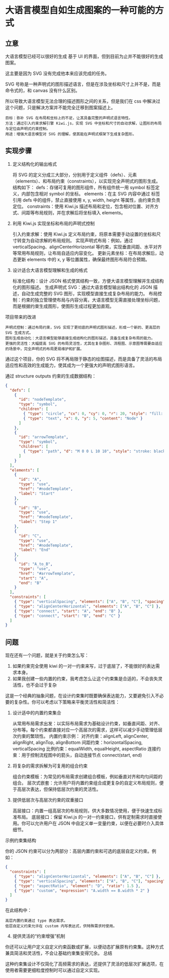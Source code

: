 
# 大语言模型自如生成图案的一种可能的方式

## 立意

大语言模型已经可以很好的生成 基于 UI 的界面，但到目前为止并不能很好的生成 图案。

这主要是因为 SVG 没有完成他本来应该完成的任务。

SVG 号称是一种声明式的图形描述语言，但是在涉及坐标和尺寸上并不是，而是命令式的，和 canvas 没有什么区别。

所以导致大语言模型无法合理的描述图形之间的关系，但是我们在 css 中解决过这个问题，只是解决方案并不能完全迁移到图案描述上。

    目标：弥补 SVG 在布局和坐标上的不足，让其具备完整的声明式语言特性。
    方法：通过引入约束求解引擎 Kiwi.js，实现 SVG 中坐标和尺寸的自动求解，让图形的布局与定位由声明式约束控制。
    用途：增强大语言模型对 SVG 的理解，使其能在声明式框架下生成复杂图形。

## 实现步骤

1. 定义结构化的输出格式

    将 SVG 的定义分成三大部分，分别用于定义组件（defs）、元素（elements）、和布局约束（constraints），以实现完全声明式的图形生成。
    结构如下：
        defs：存储可复用的图形组件，所有组件统一用 symbol 标签定义，内部包含相对 symbol 的坐标。
        elements：在主 SVG 内容中通过 <use> 标签引用 defs 中的组件，禁止直接使用 x, y, width, height 等属性，由约束负责定位。
        constraints：使用 Kiwi.js 描述布局和定位，包含相对位置、对齐方式、间距等布局规则，并在求解后将坐标填入 elements。

2. 利用 Kiwi.js 实现坐标和布局的声明式控制

    引入约束求解：使用 Kiwi.js 定义布局约束，将原本需要手动设置的坐标和尺寸转变为自动求解的布局规则。
    实现声明式布局：例如，通过 verticalSpacing、alignCenterHorizontal 等约束，实现垂直间距、水平对齐等常用布局规则，让布局自适应内容变化。
    更新元素坐标：在布局求解后，动态更新 elements 中的 x, y 等位置属性，确保最终图形布局符合预期。

3. 设计适合大语言模型理解和生成的格式

    标准化结构：设计 JSON 格式使其结构一致，方便大语言模型理解并生成结构化的图形描述。
    生成声明式 SVG：通过大语言模型输出结构化的 JSON 描述，自动生成完整的 SVG 图形，实现模型直接生成复杂布局的能力。
    布局控制：约束的独立管理使布局与内容分离，大语言模型无需直接处理坐标问题，而是根据约束生成图形，使图形生成过程更加直观。

项目带来的改进

    声明式控制：通过布局约束，SVG 实现了更彻底的声明式图形描述，形成一个新的、更高层的 SVG 生成方式。
    图形生成自动化：大语言模型能够直接生成结构化的图形描述，具备生成复杂布局的能力。
    更强的灵活性：大幅提高 SVG 的布局灵活性，尤其在复杂图形、流程图、示意图等需要自适应的场景中，完全声明式的布局更易维护和扩展。

通过这个项目，你的 SVG 将不再局限于静态的绘图描述，而是具备了灵活的布局适应性和高效的生成能力，使其成为一个更强大的声明式图形语言。

通过 structure outputs 约束的生成数据结构：

```json
{
  "defs": [
    {
      "id": "nodeTemplate",
      "type": "symbol",
      "children": [
        { "type": "circle", "cx": 0, "cy": 0, "r": 20, "style": "fill: blue;" },
        { "type": "text", "x": 0, "y": 5, "content": "Node" }
      ]
    },
    {
      "id": "arrowTemplate",
      "type": "symbol",
      "children": [
        { "type": "path", "d": "M 0 0 L 10 10", "style": "stroke: black; fill: none;" }
      ]
    }
  ],
  "elements": [
    {
      "id": "A",
      "type": "use",
      "href": "#nodeTemplate",
      "label": "Start"
    },
    {
      "id": "B",
      "type": "use",
      "href": "#nodeTemplate",
      "label": "Step 1"
    },
    {
      "id": "C",
      "type": "use",
      "href": "#nodeTemplate",
      "label": "End"
    },
    {
      "id": "A_to_B",
      "type": "use",
      "href": "#arrowTemplate",
      "start": "A",
      "end": "B"
    }
  ],
  "constraints": [
    { "type": "verticalSpacing", "elements": ["A", "B", "C"], "spacing": 100 },
    { "type": "alignCenterHorizontal", "elements": ["A", "B", "C"] },
    { "type": "connect", "start": "A", "end": "B" },
    { "type": "connect", "start": "B", "end": "C" }
  ]
}
```

## 问题

现在还有一个问题，就是关于约束怎么写：

1. 如果约束完全使用 kiwi 的一对一约束来写，过于底层了，不能很好的表达需求本身。
2. 如果我创建一些内置的约束，我考虑怎么让这个约束集是合适的，不会丧失灵活性，也不会过于复杂

这是一个经典的抽象问题，在设计约束集时既要确保表达能力，又要避免引入不必要的复杂性。你可以考虑以下策略来平衡灵活性和简洁性：

1. 设计适中的内置约束集合

    从常用布局需求出发：以实际布局需求为基础设计约束，如垂直间距、对齐、分布等。每个约束都直接对应一个高层次的需求，这样可以减少手动管理低层次约束的繁琐性。
    内置约束示例：
        对齐约束：alignLeft, alignCenter, alignRight, alignTop, alignBottom
        间距约束：horizontalSpacing, verticalSpacing
        比例约束：equalWidth, equalHeight, aspectRatio
        连接约束：用于控制流程图中的箭头，自动连接节点 connect(start, end)

2. 将复杂的需求拆解为可复用的组合约束

    组合约束模板：为常见的布局需求创建组合模板，例如垂直对齐和均匀间距的组合。
    层次式嵌套：允许用户将内置约束组合成更复杂的自定义布局规则，便于高层次表达，但保持低层次约束的灵活性。

3. 提供低层次与高层次约束的双重接口

    高层接口：内置一组高层次的布局规则，供大多数情况使用，便于快速生成标准布局。
    底层接口：保留 Kiwi.js 的一对一约束接口，供有定制需求时直接使用。你可以允许用户在 JSON 中自定义单一变量约束，以便在必要时介入具体细节。

示例约束集结构

你的 JSON 约束可以分为两部分：高层内置约束和可选的底层自定义约束。例如：

```json
{
  "constraints": [
    { "type": "alignCenterHorizontal", "elements": ["A", "B", "C"] },
    { "type": "verticalSpacing", "elements": ["A", "B", "C"], "spacing": 100 },
    { "type": "aspectRatio", "element": "D", "ratio": 1.5 },
    { "type": "custom", "expression": "A.width == B.width * 2" }
  ]
}
```

在此结构中：

    高层内置约束通过 type 表达需求。
    低层自定义约束允许在 custom 内写表达式，供特殊需求时使用。

4. 提供灵活的“约束增强”机制

你还可以让用户定义自定义约束函数或扩展，以便动态扩展原有约束集。这种方式兼具简洁和灵活性，不会让基础约束集变得冗余。
总结

这种约束集设计不仅简化了高频需求的表达，还提供了灵活的低层次扩展选项，在使用者需要更细粒度控制时可以通过自定义实现。
